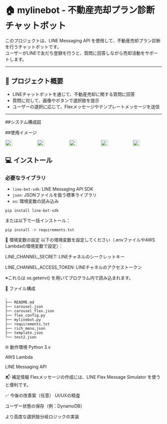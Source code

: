 # 🏠 mylinebot - 不動産売却プラン診断チャットボット

このプロジェクトは、LINE Messaging API を使用して、不動産売却プラン診断を行うチャットボットです。  
ユーザーがLINEで友だち登録を行うと、質問に回答しながら売却活動をサポートします。

---

## 📌 プロジェクト概要

- LINEチャットボットを通じて、不動産売却に関する質問に回答
- 質問に対して、画像やボタンで選択肢を提示
- ユーザーの選択に応じて、Flexメッセージやテンプレートメッセージを送信

---

##システム構成図



##使用イメージ

<div style="display: flex; gap: 10px;">
  <img src="IMG_4589.PNG" width="25%">
  <img src="IMG_4590.PNG" width="25%">
  <img src="IMG_4591.PNG" width="25%">
  <img src="IMG_4592.PNG" width="25%">
  <img src="IMG_4593.PNG" width="25%">
</div>


## 💻 インストール

### 必要なライブラリ

- `line-bot-sdk`: LINE Messaging API SDK
- `json`: JSONファイルを扱う標準ライブラリ
- `os`: 環境変数の読み込み

```
pip install line-bot-sdk
```
または以下で一括インストール：

```
pip install -r requirements.txt
```

🔐 環境変数の設定
以下の環境変数を設定してください（.envファイルやAWS Lambdaの環境変数で設定）：

LINE_CHANNEL_SECRET: LINEチャネルのシークレットキー

LINE_CHANNEL_ACCESS_TOKEN: LINEチャネルのアクセストークン

※これらは os.getenv() を用いてプログラム内で読み込まれます。



📁 ファイル構成
```
.
├── README.md
├── carousel.json
├── carousel_flex.json
├── flex_config.py
├── mylinebot.py
├── requirements.txt
├── rich_menu.json
├── template.json
└── test2.json
```
🌐 動作環境
Python 3.x

AWS Lambda

LINE Messaging API

📬 補足情報
Flexメッセージの作成には、LINE Flex Message Simulator を使うと便利です。

✅ 今後の改善案（任意）
UI/UXの精査

ユーザー状態の保存（例：DynamoDB）

より高度な選択肢分岐ロジックの実装
